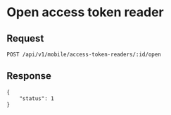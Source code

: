 # Open access token reader

## Request
    POST /api/v1/mobile/access-token-readers/:id/open

## Response

```JSON5
{
    "status": 1
}
```
